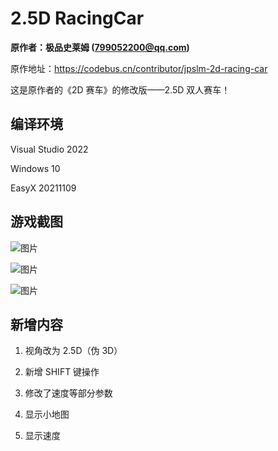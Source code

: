 # 2.5D RacingCar

**原作者：极品史莱姆 (799052200@qq.com)**

原作地址：https://codebus.cn/contributor/jpslm-2d-racing-car

这是原作者的《2D 赛车》的修改版——2.5D 双人赛车！

## 编译环境

Visual Studio 2022

Windows 10

EasyX 20211109

## 游戏截图

![图片](https://github.com/zouhuidong/2_5D_RacingCar/blob/main/screenshot/2.png)

![图片](https://github.com/zouhuidong/2_5D_RacingCar/blob/main/screenshot/3.png)

![图片](https://github.com/zouhuidong/2_5D_RacingCar/blob/main/screenshot/1.png)

## 新增内容

1. 视角改为 2.5D（伪 3D）

2. 新增 SHIFT 键操作

3. 修改了速度等部分参数

4. 显示小地图

5. 显示速度

